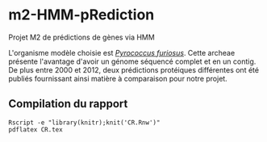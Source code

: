 # m2-HMM-pRediction
Projet M2 de prédictions de gènes via HMM

L'organisme modèle choisie est [_Pyrococcus furiosus_](http://www.ncbi.nlm.nih.gov/genome/?term=Pyrococcus%20furiosus). Cette archeae présente l'avantage d'avoir un génome séquencé complet et en un contig. 
De plus entre 2000 et 2012, deux prédictions protéiques différentes ont été publiés fournissant ainsi matière à comparaison pour notre projet.

## Compilation du rapport

```
Rscript -e "library(knitr);knit('CR.Rnw')" 
pdflatex CR.tex
```
